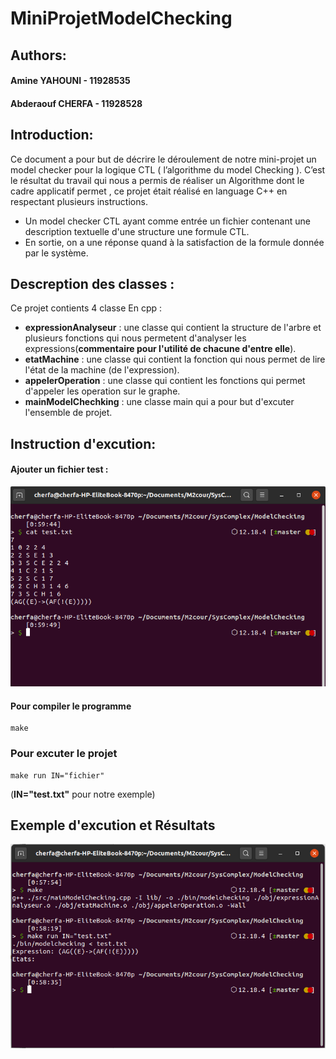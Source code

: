 # MiniProjetModelChecking

## Authors:

####	Amine YAHOUNI - 11928535

####	Abderaouf CHERFA - 11928528	

## Introduction:

Ce document a pour but de décrire le déroulement de notre mini-projet un model checker pour la logique CTL ( l’algorithme du model Checking ).
C’est le résultat du travail qui nous a permis de réaliser un Algorithme dont le cadre applicatif permet , ce projet était réalisé en language C++ en respectant plusieurs instructions.

- Un model checker CTL ayant comme entrée un fichier contenant une description textuelle d'une structure une formule CTL. 
- En sortie, on a une réponse quand à la satisfaction de la formule donnée par le système.

## Descreption des classes :

Ce projet contients 4 classe En cpp : 

- **expressionAnalyseur** : une classe qui contient la structure de l'arbre et plusieurs fonctions qui nous permetent d'analyser les expressions(**commentaire pour l'utilité de chacune d'entre elle**).
- **etatMachine** : une classe qui contient la fonction qui nous permet de lire l'état de la machine (de l'expression).
- **appelerOperation** : une classe qui contient les fonctions qui permet d'appeler les operation sur le graphe.
- **mainModelChechking** : une classe main qui a pour but d'excuter l'ensemble de projet.
## Instruction d'excution:

####	Ajouter un fichier test :


![testFile Image (Login!)](/images/exemplefile.png "exemple file")


####	Pour compiler le programme

	make
	
### Pour excuter le projet 
	 
	make run IN="fichier"
(**IN="test.txt"** pour notre exemple) 

## Exemple d'excution et Résultats

![sortie Image (Login!)](/images/exec.png "exemple file")


